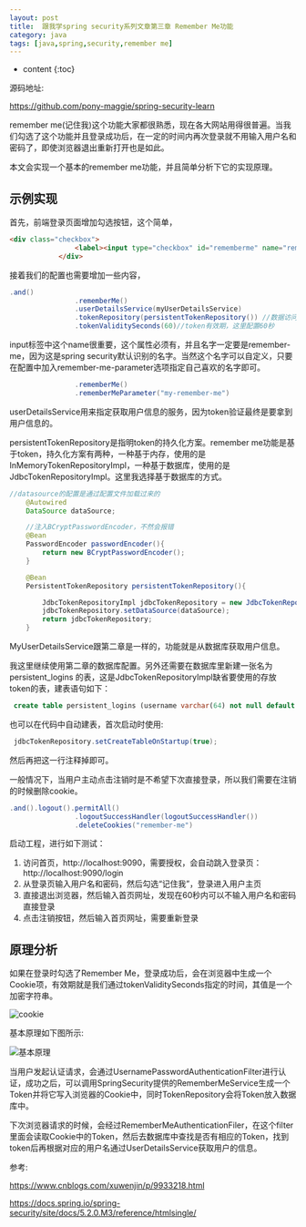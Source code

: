 ```yaml
---
layout: post
title:  跟我学spring security系列文章第三章 Remember Me功能
category: java
tags: [java,spring,security,remember me]
---
```


* content
{:toc}


源码地址:

https://github.com/pony-maggie/spring-security-learn

remember me(记住我)这个功能大家都很熟悉，现在各大网站用得很普遍。当我们勾选了这个功能并且登录成功后，在一定的时间内再次登录就不用输入用户名和密码了，即使浏览器退出重新打开也是如此。

本文会实现一个基本的remember me功能，并且简单分析下它的实现原理。

## 示例实现

首先，前端登录页面增加勾选按钮，这个简单，

```html
<div class="checkbox">
                <label><input type="checkbox" id="rememberme" name="remember-me"/>记住我</label>
            </div>
```

接着我们的配置也需要增加一些内容，

```java
.and()
                .rememberMe()
                .userDetailsService(myUserDetailsService)
                .tokenRepository(persistentTokenRepository()) //数据访问层,token持久化方案
                .tokenValiditySeconds(60)//token有效期，这里配置60秒
```

input标签中这个name很重要，这个属性必须有，并且名字一定要是remember-me，因为这是spring security默认识别的名字。当然这个名字可以自定义，只要在配置中加入remember-me-parameter选项指定自己喜欢的名字即可。


```java
                .rememberMe()
                .rememberMeParameter("my-remember-me")
```

userDetailsService用来指定获取用户信息的服务，因为token验证最终是要拿到用户信息的。

persistentTokenRepository是指明token的持久化方案。remember me功能是基于token，持久化方案有两种，一种基于内存，使用的是InMemoryTokenRepositoryImpl，一种基于数据库，使用的是JdbcTokenRepositoryImpl。这里我选择基于数据库的方式。

```java
//datasource的配置是通过配置文件加载过来的
    @Autowired
    DataSource dataSource;

    //注入BCryptPasswordEncoder，不然会报错
    @Bean
    PasswordEncoder passwordEncoder(){
        return new BCryptPasswordEncoder();
    }

    @Bean
    PersistentTokenRepository persistentTokenRepository(){

        JdbcTokenRepositoryImpl jdbcTokenRepository = new JdbcTokenRepositoryImpl();
        jdbcTokenRepository.setDataSource(dataSource);
        return jdbcTokenRepository;
    }
```

MyUserDetailsService跟第二章是一样的，功能就是从数据库获取用户信息。

我这里继续使用第二章的数据库配置。另外还需要在数据库里新建一张名为persistent_logins 的表，这是JdbcTokenRepositoryImpl缺省要使用的存放token的表，建表语句如下：

```sql
 create table persistent_logins (username varchar(64) not null default '', series varchar(64) primary key, token varchar(64) not null , last_used timestamp not null)
```

也可以在代码中自动建表，首次启动时使用:

```java
 jdbcTokenRepository.setCreateTableOnStartup(true);
```
然后再把这一行注释掉即可。

一般情况下，当用户主动点击注销时是不希望下次直接登录，所以我们需要在注销的时候删除cookie。

```java
.and().logout().permitAll()
                .logoutSuccessHandler(logoutSuccessHandler())
                .deleteCookies("remember-me")
```


启动工程，进行如下测试：

1. 访问首页，http://localhost:9090，需要授权，会自动跳入登录页：http://localhost:9090/login
2. 从登录页输入用户名和密码，然后勾选“记住我”，登录进入用户主页
3. 直接退出浏览器，然后输入首页网址，发现在60秒内可以不输入用户名和密码直接登录
4. 点击注销按钮，然后输入首页网址，需要重新登录



## 原理分析

如果在登录时勾选了Remember Me，登录成功后，会在浏览器中生成一个Cookie项，有效期就是我们通过tokenValiditySeconds指定的时间，其值是一个加密字符串。


![cookie](./images/cookie.jpg)


基本原理如下图所示:

![基本原理](https://img2018.cnblogs.com/blog/647585/201811/647585-20181109110908290-328952476.png)

当用户发起认证请求，会通过UsernamePasswordAuthenticationFilter进行认证，成功之后，可以调用SpringSecurity提供的RememberMeService生成一个Token并将它写入浏览器的Cookie中，同时TokenRepository会将Token放入数据库中。 

下次浏览器请求的时候，会经过RememberMeAuthenticationFiler，在这个filter里面会读取Cookie中的Token，然后去数据库中查找是否有相应的Token，找到token后再根据对应的用户名通过UserDetailsService获取用户的信息。


参考:

https://www.cnblogs.com/xuwenjin/p/9933218.html

https://docs.spring.io/spring-security/site/docs/5.2.0.M3/reference/htmlsingle/



